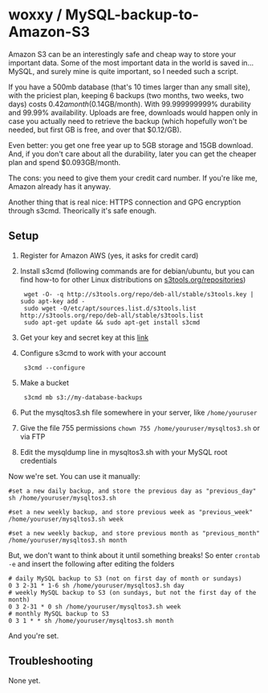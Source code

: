 woxxy / MySQL-backup-to-Amazon-S3
=================================

Amazon S3 can be an interestingly safe and cheap way to store your important data. Some of the most important data in the world is saved in... MySQL, and surely mine is quite important, so I needed such a script.

If you have a 500mb database (that's 10 times larger than any small site), with the priciest plan, keeping 6 backups (two months, two weeks, two days) costs $0.42 a month ($0.14GB/month). With 99.999999999% durability and 99.99% availability. Uploads are free, downloads would happen only in case you actually need to retrieve the backup (which hopefully won't be needed, but first GB is free, and over that $0.12/GB).

Even better: you get one free year up to 5GB storage and 15GB download. And, if you don't care about all the durability, later you can get the cheaper plan and spend $0.093GB/month.

The cons: you need to give them your credit card number. If you're like me, Amazon already has it anyway.

Another thing that is real nice: HTTPS connection and GPG encryption through s3cmd. Theorically it's safe enough.

Setup
-----
1. Register for Amazon AWS (yes, it asks for credit card)
2. Install s3cmd (following commands are for debian/ubuntu, but you can find how-to for other Linux distributions on [s3tools.org/repositories](http://s3tools.org/repositories))

		wget -O- -q http://s3tools.org/repo/deb-all/stable/s3tools.key | sudo apt-key add -
		sudo wget -O/etc/apt/sources.list.d/s3tools.list http://s3tools.org/repo/deb-all/stable/s3tools.list
		sudo apt-get update && sudo apt-get install s3cmd
	
3. Get your key and secret key at this [link](https://aws-portal.amazon.com/gp/aws/developer/account/index.html?ie=UTF8&action=access-key)
4. Configure s3cmd to work with your account

		s3cmd --configure

5. Make a bucket

		s3cmd mb s3://my-database-backups
	
6. Put the mysqltos3.sh file somewhere in your server, like `/home/youruser`
7. Give the file 755 permissions `chown 755 /home/youruser/mysqltos3.sh` or via FTP
8. Edit the mysqldump line in mysqltos3.sh with your MySQL root credentials

Now we're set. You can use it manually:

	#set a new daily backup, and store the previous day as "previous_day"
	sh /home/youruser/mysqltos3.sh
	
	#set a new weekly backup, and store previous week as "previous_week"
	/home/youruser/mysqltos3.sh week
	
	#set a new weekly backup, and store previous month as "previous_month"
	/home/youruser/mysqltos3.sh month
	
But, we don't want to think about it until something breaks! So enter `crontab -e` and insert the following after editing the folders

	# daily MySQL backup to S3 (not on first day of month or sundays)
	0 3 2-31 * 1-6 sh /home/youruser/mysqltos3.sh day
	# weekly MySQL backup to S3 (on sundays, but not the first day of the month)
	0 3 2-31 * 0 sh /home/youruser/mysqltos3.sh week
	# monthly MySQL backup to S3
	0 3 1 * * sh /home/youruser/mysqltos3.sh month

And you're set.


Troubleshooting
---------------

None yet.